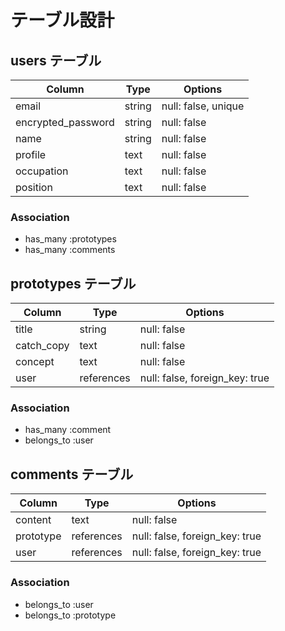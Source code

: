 # テーブル設計

## users テーブル

| Column             | Type   | Options     |
| ------------------ | ------ | ----------- |
| email               | string | null: false, unique |
| encrypted_password   | string | null: false |
| name            | string | null: false |
| profile   | text | null: false |
| occupation   | text | null: false |
| position   | text | null: false |

### Association

- has_many :prototypes
- has_many :comments


## prototypes テーブル

| Column | Type   | Options     |
| ------ | ------ | ----------- |
| title   | string | null: false |
| catch_copy   | text | null: false |
| concept   | text | null: false |
| user   | references | null: false, foreign_key: true |

### Association

- has_many :comment
- belongs_to :user


## comments テーブル

| Column  | Type       | Options                        |
| ------- | ---------- | ------------------------------ |
| content | text     | null: false                               |
| prototype    | references | null: false, foreign_key: true |
| user    | references | null: false, foreign_key: true |

### Association

- belongs_to :user
- belongs_to :prototype


